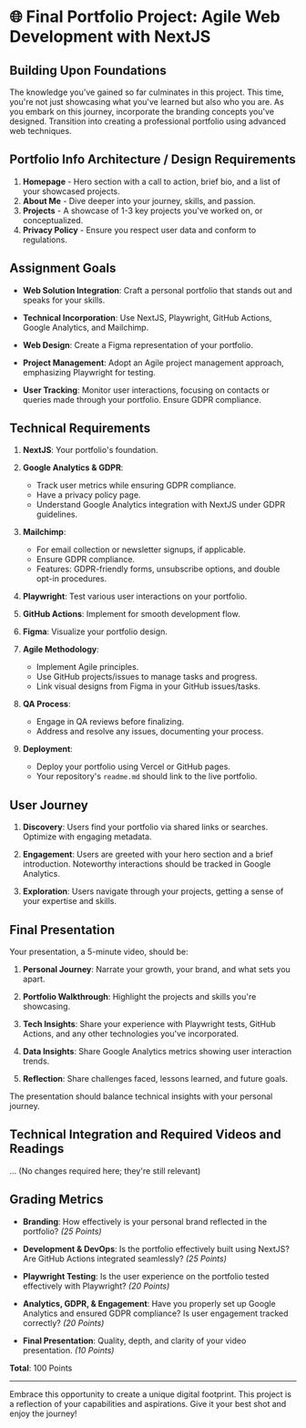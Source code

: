 # 🌐 **Final Portfolio Project: Agile Web Development with NextJS**

## **Building Upon Foundations**

The knowledge you've gained so far culminates in this project. This time, you're not just showcasing what you've learned but also who you are. As you embark on this journey, incorporate the branding concepts you've designed. Transition into creating a professional portfolio using advanced web techniques.

## **Portfolio Info Architecture / Design Requirements**

1. **Homepage** - Hero section with a call to action, brief bio, and a list of your showcased projects.
2. **About Me** - Dive deeper into your journey, skills, and passion.
3. **Projects** - A showcase of 1-3 key projects you've worked on, or conceptualized.
4. **Privacy Policy** - Ensure you respect user data and conform to regulations.

## **Assignment Goals**

- **Web Solution Integration**: Craft a personal portfolio that stands out and speaks for your skills.
  
- **Technical Incorporation**: Use NextJS, Playwright, GitHub Actions, Google Analytics, and Mailchimp.

- **Web Design**: Create a Figma representation of your portfolio.

- **Project Management**: Adopt an Agile project management approach, emphasizing Playwright for testing.

- **User Tracking**: Monitor user interactions, focusing on contacts or queries made through your portfolio. Ensure GDPR compliance.

## **Technical Requirements**

1. **NextJS**: Your portfolio's foundation.

2. **Google Analytics & GDPR**: 
   - Track user metrics while ensuring GDPR compliance.
   - Have a privacy policy page.
   - Understand Google Analytics integration with NextJS under GDPR guidelines.

3. **Mailchimp**: 
   - For email collection or newsletter signups, if applicable. 
   - Ensure GDPR compliance.
   - Features: GDPR-friendly forms, unsubscribe options, and double opt-in procedures.

4. **Playwright**: Test various user interactions on your portfolio.

5. **GitHub Actions**: Implement for smooth development flow.

6. **Figma**: Visualize your portfolio design.

7. **Agile Methodology**: 
   - Implement Agile principles.
   - Use GitHub projects/issues to manage tasks and progress.
   - Link visual designs from Figma in your GitHub issues/tasks.

8. **QA Process**: 
   - Engage in QA reviews before finalizing.
   - Address and resolve any issues, documenting your process.

9. **Deployment**: 
   - Deploy your portfolio using Vercel or GitHub pages.
   - Your repository's `readme.md` should link to the live portfolio.

## **User Journey**

1. **Discovery**: Users find your portfolio via shared links or searches. Optimize with engaging metadata.
  
2. **Engagement**: Users are greeted with your hero section and a brief introduction. Noteworthy interactions should be tracked in Google Analytics.
  
3. **Exploration**: Users navigate through your projects, getting a sense of your expertise and skills.

## **Final Presentation**

Your presentation, a 5-minute video, should be:

1. **Personal Journey**: Narrate your growth, your brand, and what sets you apart.
  
2. **Portfolio Walkthrough**: Highlight the projects and skills you're showcasing.
  
3. **Tech Insights**: Share your experience with Playwright tests, GitHub Actions, and any other technologies you've incorporated.
  
4. **Data Insights**: Share Google Analytics metrics showing user interaction trends.
  
5. **Reflection**: Share challenges faced, lessons learned, and future goals.

The presentation should balance technical insights with your personal journey.

## **Technical Integration and Required Videos and Readings**

... (No changes required here; they're still relevant)

## **Grading Metrics**

- **Branding**: How effectively is your personal brand reflected in the portfolio? *(25 Points)*
  
- **Development & DevOps**: Is the portfolio effectively built using NextJS? Are GitHub Actions integrated seamlessly? *(25 Points)*

- **Playwright Testing**: Is the user experience on the portfolio tested effectively with Playwright? *(20 Points)*

- **Analytics, GDPR, & Engagement**: Have you properly set up Google Analytics and ensured GDPR compliance? Is user engagement tracked correctly? *(20 Points)*

- **Final Presentation**: Quality, depth, and clarity of your video presentation. *(10 Points)*

**Total**: 100 Points

---

Embrace this opportunity to create a unique digital footprint. This project is a reflection of your capabilities and aspirations. Give it your best shot and enjoy the journey!
